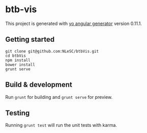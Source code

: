 # btb-vis

This project is generated with [yo angular generator](https://github.com/yeoman/generator-angular)
version 0.11.1.

## Getting started

```
git clone git@github.com:NLeSC/btbVis.git
cd btbVis
npm install
bower install
grunt serve
```

## Build & development

Run `grunt` for building and `grunt serve` for preview.

## Testing

Running `grunt test` will run the unit tests with karma.
